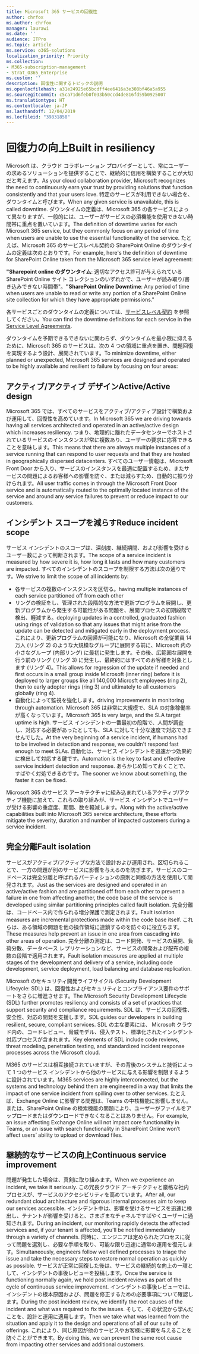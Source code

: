 ```yaml
---
title: Microsoft 365 サービスの回復性
author: chrfox
ms.author: chrfox
manager: laurawi
ms.date: ''
audience: ITPro
ms.topic: article
ms.service: o365-solutions
localization_priority: Priority
ms.collection:
- M365-subscription-management
- Strat_O365_Enterprise
ms.custom: ''
description: 回復性に関するトピックの説明
ms.openlocfilehash: a31e24925e65bcdff4ee6416a3e308bf46a5a955
ms.sourcegitcommit: c5ca71d6feb0f033b50ccd4de816fd59b0925007
ms.translationtype: HT
ms.contentlocale: ja-JP
ms.lasthandoff: 12/04/2019
ms.locfileid: "39831858"
---
```

# <a name="built-in-resiliency"></a><span data-ttu-id="1e883-103">回復力の向上</span><span class="sxs-lookup"><span data-stu-id="1e883-103">Built in resiliency</span></span>

<span data-ttu-id="1e883-104">Microsoft は、クラウド コラボレーション プロバイダーとして、常にユーザーの求めるソリューションを提供することで、継続的に信用を構築することが大切だと考えます。</span><span class="sxs-lookup"><span data-stu-id="1e883-104">As your cloud collaboration provider, Microsoft recognizes the need to continuously earn your trust by providing solutions that function consistently and that your users love.</span></span> <span data-ttu-id="1e883-105">特定のサービスが利用できない場合を、ダウンタイムと呼びます。</span><span class="sxs-lookup"><span data-stu-id="1e883-105">When any given service is unavailable, this is called downtime.</span></span> <span data-ttu-id="1e883-106">ダウンタイムの定義は、Microsoft 365 の各サービスによって異なりますが、一般的には、ユーザーがサービスの必須機能を使用できない時間帯に重点を置いています。</span><span class="sxs-lookup"><span data-stu-id="1e883-106">The definition of downtime varies for each Microsoft 365 service, but they commonly focus on any period of time when users are unable to use the essential functionality of the service.</span></span> <span data-ttu-id="1e883-107">たとえば、Microsoft 365 のサービスレベル契約の SharePoint Online のダウンタイムの定義は次のとおりです。</span><span class="sxs-lookup"><span data-stu-id="1e883-107">For example, here's the definition of downtime for SharePoint Online taken from the Microsoft 365 service level agreement:</span></span>

<span data-ttu-id="1e883-108">**"Sharepoint online のダウンタイム**: 適切なアクセス許可が与えられている SharePoint Online サイト コレクションのいずれかで、ユーザーが読み取り/書き込みできない時間帯"。</span><span class="sxs-lookup"><span data-stu-id="1e883-108">**"SharePoint Online Downtime**: Any period of time when users are unable to read or write any portion of a SharePoint Online site collection for which they have appropriate permissions."</span></span>

<span data-ttu-id="1e883-109">各サービスごとのダウンタイムの定義については、[サービスレベル契約](https://www.microsoftvolumelicensing.com/DocumentSearch.aspx?Mode=3&DocumentTypeId=37) を参照してください。</span><span class="sxs-lookup"><span data-stu-id="1e883-109">You can find the downtime definitions for each service in the [Service Level Agreements](https://www.microsoftvolumelicensing.com/DocumentSearch.aspx?Mode=3&DocumentTypeId=37).</span></span>

<span data-ttu-id="1e883-110">ダウンタイムを予期できるできないに関わらず、ダウンタイムを最小限に抑えるために、Microsoft 365 のサービスは、次の 4 つの領域に重点を置き、問題回復を実現するよう設計、展開されています。</span><span class="sxs-lookup"><span data-stu-id="1e883-110">To minimize downtime, either planned or unexpected, Microsoft 365 services are designed and operated to be highly available and resilient to failure by focusing on four areas:</span></span>

## <a name="activeactive-design"></a><span data-ttu-id="1e883-111">アクティブ/アクティブ デザイン</span><span class="sxs-lookup"><span data-stu-id="1e883-111">Active/Active design</span></span>

<span data-ttu-id="1e883-112">Microsoft 365 では、すべてのサービスをアクティブ/アクティブ設計で構築および運用して、回復性を高めています。</span><span class="sxs-lookup"><span data-stu-id="1e883-112">In Microsoft 365 we are driving towards having all services architected and operated in an active/active design which increases resiliency.</span></span> <span data-ttu-id="1e883-113">つまり、地理的に離れたデータセンターでホストされているサービスのインスタンスが常に複数あり、ユーザーの要求に応答できることを意味します。</span><span class="sxs-lookup"><span data-stu-id="1e883-113">This means that there are always multiple instances of a service running that can respond to user requests and that they are hosted in geographically dispersed datacenters.</span></span> <span data-ttu-id="1e883-114">すべてのユーザー情報は、Microsoft Front Door から入り、サービスのインスタンスを最適に配置するため、またサービスの問題によるお客様への影響を防ぐ、または減らすため、自動的に振り分けられます。</span><span class="sxs-lookup"><span data-stu-id="1e883-114">All user traffic comes in through the Microsoft Front Door service and is automatically routed to the optimally located instance of the service and around any service failures to prevent or reduce impact to our customers.</span></span>

## <a name="reduce-incident-scope"></a><span data-ttu-id="1e883-115">インシデント スコープを減らす</span><span class="sxs-lookup"><span data-stu-id="1e883-115">Reduce incident scope</span></span>

<span data-ttu-id="1e883-116">サービス インシデントのスコープは、深刻度、継続期間、および影響を受けるユーザー数によって判断されます。</span><span class="sxs-lookup"><span data-stu-id="1e883-116">The scope of a service incident is measured by how severe it is, how long it lasts and how many customers are impacted.</span></span> <span data-ttu-id="1e883-117">すべてのインシデントのスコープを制限する方法は次の通りです。</span><span class="sxs-lookup"><span data-stu-id="1e883-117">We strive to limit the scope of all incidents by:</span></span>

- <span data-ttu-id="1e883-118">各サービスの複数のインスタンスを区切る。</span><span class="sxs-lookup"><span data-stu-id="1e883-118">having multiple instances of each service partitioned off from each other</span></span>
- <span data-ttu-id="1e883-119">リングの検証をし、管理された段階的な方法で更新プログラムを展開し、更新プログラムから発生する可能性がある問題を、展開プロセスの初期段階で検出、軽減する。</span><span class="sxs-lookup"><span data-stu-id="1e883-119">deploying updates in a controlled, graduated fashion using rings of validation so that any issues that might arise from the update can be detected and mitigated early in the deployment process.</span></span> <span data-ttu-id="1e883-120">これにより、更新プログラムの回帰が可能になり、Microsoft の全従業員 14 万人 (リング 2) のような大規模なグループに展開する前に、Microsoft 内の小さなグループ (内部リング) に最初に発生します。その後、広範囲な展開を行う前のリング (リング 3) に発生し、最終的にはすべてのお客様を対象とします (リング 4)。</span><span class="sxs-lookup"><span data-stu-id="1e883-120">This allows for regression of the update if needed and first occurs in a small group inside Microsoft (inner ring) before it is deployed to larger groups like all 140,000 Microsft employees (ring 2), then to early adopter rings (ring 3) and ultimately to all customers globally (ring 4).</span></span>
- <span data-ttu-id="1e883-121">自動化によって監視を強化します。</span><span class="sxs-lookup"><span data-stu-id="1e883-121">driving improvements in monitoring through automation.</span></span> <span data-ttu-id="1e883-122">Microsoft 365 は非常に大規模で、SLA の対象稼働率が高くなっています。</span><span class="sxs-lookup"><span data-stu-id="1e883-122">Microsoft 365 is very large, and the SLA target uptime is high.</span></span> <span data-ttu-id="1e883-123">サービス インシデントの一番最初の段階で、人間が調査し、対応する必要があったとしても、SLA に対して十分な速度で対応できませんでした。</span><span class="sxs-lookup"><span data-stu-id="1e883-123">At the very beginning of a service incident, if humans had to be involved in detection and response, we couldn't respond fast enough to meet SLAs.</span></span> <span data-ttu-id="1e883-124">自動化は、サービス インシデントを迅速かつ効果的に検出して対応する鍵です。</span><span class="sxs-lookup"><span data-stu-id="1e883-124">Automation is the key to fast and effective service incident detection and response.</span></span> <span data-ttu-id="1e883-125">あらかじめ知っておくことで、すばやく対処できるのです。</span><span class="sxs-lookup"><span data-stu-id="1e883-125">The sooner we know about something, the faster it can be fixed.</span></span>

<span data-ttu-id="1e883-126">Microsoft 365 のサービス アーキテクチャに組み込まれているアクティブ/アクティブ機能に加えて、これらの取り組みが、サービス インシデントでユーザーが受ける影響の重症度、期間、数を軽減します。</span><span class="sxs-lookup"><span data-stu-id="1e883-126">Along with the active/active capabilities built into Microsoft 365 service architecture, these efforts mitigate the severity, duration and number of impacted customers during a service incident.</span></span>  

## <a name="fault-isolation"></a><span data-ttu-id="1e883-127">完全分離</span><span class="sxs-lookup"><span data-stu-id="1e883-127">Fault isolation</span></span>

<span data-ttu-id="1e883-128">サービスがアクティブ/アクティブな方法で設計および運用され、区切られることで、一方の問題が別のサービスに影響を与えるのを防ぎます。サービスのコードベースは完全分離と呼ばれるパーティションの原則と同様の方法を使用して開発されます。</span><span class="sxs-lookup"><span data-stu-id="1e883-128">Just as the services are designed and operated in an active/active fashion and are partitioned off from each other to prevent a failure in one from affecting another, the code base of the service is developed using similar partitioning principles called fault isolation.</span></span> <span data-ttu-id="1e883-129">完全分離は、コードベース内で作られる増分保護で測定されます。</span><span class="sxs-lookup"><span data-stu-id="1e883-129">Fault isolation measures are incremental protections made within the code base itself.</span></span> <span data-ttu-id="1e883-130">これらは、ある領域の問題を他の操作領域に連鎖するのを防ぐのに役立ちます。</span><span class="sxs-lookup"><span data-stu-id="1e883-130">These measures help prevent an issue in one area from cascading into other areas of operation.</span></span>
<span data-ttu-id="1e883-131">完全分離の測定は、コード開発、サービスの展開、負荷分散、データベース レプリケーションなど、サービスの開発および配布の複数の段階で適用されます。</span><span class="sxs-lookup"><span data-stu-id="1e883-131">Fault isolation measures are applied at multiple stages of the development and delivery of a service, including code development, service deployment, load balancing and database replication.</span></span>

<span data-ttu-id="1e883-132">Microsoft のセキュリティ開発ライフサイクル (Security Development Lifecycle: SDL) は、回復性およびセキュリティとコンプライアンス要件のサポートをさらに増進させます。</span><span class="sxs-lookup"><span data-stu-id="1e883-132">The Microsoft Security Development Lifecycle (SDL) further promotes resiliency and consists of a set of practices that support security and compliance requirements.</span></span> <span data-ttu-id="1e883-133">SDL は、サービスの回復性、安全性、対応の開発を支援します。</span><span class="sxs-lookup"><span data-stu-id="1e883-133">SDL guides our developers in building resilient, secure, compliant services.</span></span> <span data-ttu-id="1e883-134">SDL の主な要素には、 Microsoft クラウド内の、コードレビュー、脅威モデル、侵入テスト、標準化されたインシデント対応プロセスが含まれます。</span><span class="sxs-lookup"><span data-stu-id="1e883-134">Key elements of SDL include code reviews, threat modeling, penetration testing, and standardized incident response processes across the Microsoft cloud.</span></span>

<span data-ttu-id="1e883-135">M365 のサービスは相互接続されていますが、その背後のシステムと技術によって 1 つのサービス インシデントから他のサービスに与える影響を制限するように設計されています。</span><span class="sxs-lookup"><span data-stu-id="1e883-135">M365 services are highly interconnected, but the systems and technology behind them are engineered in a way that limits the impact of one service incident from spilling over to other services.</span></span> <span data-ttu-id="1e883-136">たとえば、Exchange Online に影響する問題は、Teams の中核機能に影響しません。または、SharePoint Online の検索機能の問題により、ユーザーがファイルをアップロードまたはダウンロードできなくなることはありません。</span><span class="sxs-lookup"><span data-stu-id="1e883-136">For example, an issue affecting Exchange Online will not impact core functionality in Teams, or an issue with search functionality in SharePoint Online won’t affect users’ ability to upload or download files.</span></span>

## <a name="continuous-service-improvement"></a><span data-ttu-id="1e883-137">継続的なサービスの向上</span><span class="sxs-lookup"><span data-stu-id="1e883-137">Continuous service improvement</span></span>

<span data-ttu-id="1e883-138">問題が発生した場合は、真剣に取り組みます。</span><span class="sxs-lookup"><span data-stu-id="1e883-138">When we experience an incident, we take it seriously.</span></span> <span data-ttu-id="1e883-139">この冗長クラウド アーキテクチャと厳格な社内プロセスが、サービスのアクセシビリティを高めています。</span><span class="sxs-lookup"><span data-stu-id="1e883-139">After all, our redundant cloud architecture and rigorous internal processes aim to keep our services accessible.</span></span> <span data-ttu-id="1e883-140">インシデント中は、影響を受けるサービスを迅速に検出し、テナントが影響を受けると、さまざまなチャネルですばやくユーザーに通知されます。</span><span class="sxs-lookup"><span data-stu-id="1e883-140">During an incident, our monitoring rapidly detects the affected services and, if your tenant is affected, you'll be notified immediately through a variety of channels.</span></span> <span data-ttu-id="1e883-141">同時に、エンジニアは定められたプロセスに従って問題を選別し、必要な手順を取り、可能な限り迅速に通常の運用を復元します。</span><span class="sxs-lookup"><span data-stu-id="1e883-141">Simultaneously, engineers follow well defined processes to triage the issue and take the necessary steps to restore normal operation as quickly as possible.</span></span> <span data-ttu-id="1e883-142">サービスが正常に回復した後は、サービスの継続的な向上の一環として、インシデントの事後レビューを投稿します。</span><span class="sxs-lookup"><span data-stu-id="1e883-142">Once the service is functioning normally again, we hold post incident reviews as part of the cycle of continuous service improvement.</span></span> <span data-ttu-id="1e883-143">インシデントの事後レビューでは、インシデントの根本原因および、問題を修正するための必要事項について確認します。</span><span class="sxs-lookup"><span data-stu-id="1e883-143">During the post incident review, we identify the root causes of the incident and what was required to fix the issues.</span></span> <span data-ttu-id="1e883-144">そして、その状況から学んだことを、設計と運用に適用します。</span><span class="sxs-lookup"><span data-stu-id="1e883-144">Then we take what was learned from the situation and apply it to the design and operations of all of our suite of offerings.</span></span> <span data-ttu-id="1e883-145">これにより、同じ原因が他のサービスやお客様に影響を与えることを防ぐことができます。</span><span class="sxs-lookup"><span data-stu-id="1e883-145">By doing this, we can prevent the same root cause from impacting other services and additional customers.</span></span>
